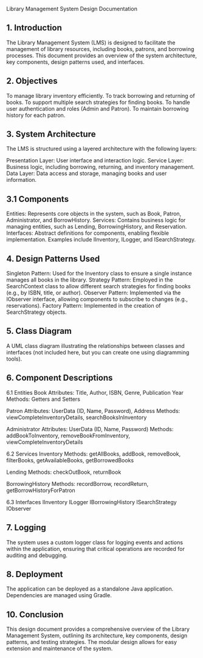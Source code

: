 Library Management System Design Documentation

**1. Introduction**
-------------------
  The Library Management System (LMS) is designed to facilitate the management of library resources, including books, patrons, and borrowing processes. This document provides an overview of the system architecture, key components, design patterns used, and interfaces.

**2. Objectives**
---------------
  To manage library inventory efficiently.
  To track borrowing and returning of books.
  To support multiple search strategies for finding books.
  To handle user authentication and roles (Admin and Patron).
  To maintain borrowing history for each patron.

**3. System Architecture**
--------------------------
  The LMS is structured using a layered architecture with the following layers:

Presentation Layer: 
  User interface and interaction logic.
Service Layer: 
  Business logic, including borrowing, returning, and inventory management.
Data Layer: 
  Data access and storage, managing books and user information.

3.1 Components
---------------
Entities: 
  Represents core objects in the system, such as Book, Patron, Administrator, and BorrowHistory.
Services: 
  Contains business logic for managing entities, such as Lending, BorrowingHistory, and Reservation.
Interfaces: 
  Abstract definitions for components, enabling flexible implementation. Examples include IInventory, ILogger, and ISearchStrategy.

**4. Design Patterns Used**
----------------------------
Singleton Pattern: 
  Used for the Inventory class to ensure a single instance manages all books in the library.
Strategy Pattern: 
  Employed in the SearchContext class to allow different search strategies for finding books (e.g., by ISBN, title, or author).
Observer Pattern: 
  Implemented via the IObserver interface, allowing components to subscribe to changes (e.g., reservations).
Factory Pattern:
  Implemented in the creation of SearchStrategy objects.

**5. Class Diagram**
----------------------
  A UML class diagram illustrating the relationships between classes and interfaces (not included here, but you can create one using diagramming tools).

**6. Component Descriptions**
-----------------------------

6.1 Entities
  Book
    Attributes: Title, Author, ISBN, Genre, Publication Year
    Methods: Getters and Setters

  Patron
    Attributes: UserData (ID, Name, Password), Address
    Methods: viewCompleteInventoryDetails, searchBooksInInventory

  Administrator
    Attributes: UserData (ID, Name, Password)
    Methods: addBookToInventory, removeBookFromInventory, viewCompleteInventoryDetails

6.2 Services
  Inventory
    Methods: getAllBooks, addBook, removeBook, filterBooks, getAvailableBooks, getBorrowedBooks

  Lending
    Methods: checkOutBook, returnBook

  BorrowingHistory
    Methods: recordBorrow, recordReturn, getBorrowHistoryForPatron

6.3 Interfaces
  IInventory
  ILogger
  IBorrowingHistory
  ISearchStrategy
  IObserver

**7. Logging**
----------------
  The system uses a custom logger class for logging events and actions within the application, ensuring that critical operations are recorded for auditing and debugging.

**8. Deployment**
------------------
  The application can be deployed as a standalone Java application. Dependencies are managed using Gradle.

**10. Conclusion**
---------------
  This design document provides a comprehensive overview of the Library Management System, outlining its architecture, key components, design patterns, and testing strategies. The modular design allows for easy extension and maintenance of the system.
